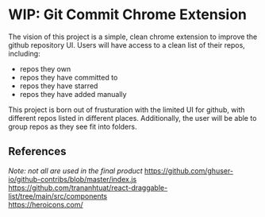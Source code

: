 # WIP: Git Commit Chrome Extension
The vision of this project is a simple, clean chrome extension to improve the github repository UI. Users will have access to a clean list of their repos, including:
- repos they own
- repos they have committed to 
- repos they have starred
- repos they have added manually

This project is born out of frusturation with the limited UI for github, with different repos listed in different places. Additionally, the user will be able to group repos as they see fit into folders.

## References
*Note: not all are used in the final product*
https://github.com/ghuser-io/github-contribs/blob/master/index.js <br>
https://github.com/trananhtuat/react-draggable-list/tree/main/src/components <br>
https://heroicons.com/

